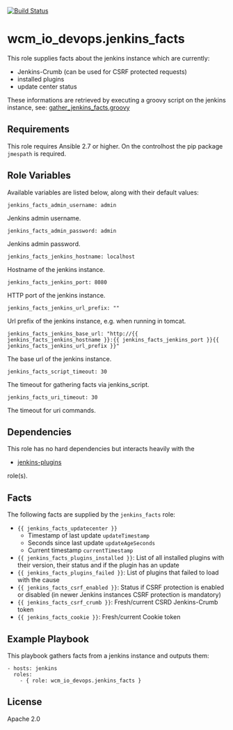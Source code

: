 [![Build Status](https://travis-ci.org/wcm-io-devops/ansible-jenkins-facts.svg?branch=master)](https://travis-ci.org/wcm-io-devops/ansible-jenkins-facts)

# wcm_io_devops.jenkins_facts

This role supplies facts about the jenkins instance which are currently:

* Jenkins-Crumb (can be used for CSRF protected requests)
* installed plugins
* update center status

These informations are retrieved by executing a groovy script on the
jenkins instance, see:
[gather_jenkins_facts.groovy](scripts/groovy/gather_jenkins_facts.groovy)

## Requirements

This role requires Ansible 2.7 or higher. On the controlhost the pip package `jmespath` is required.

## Role Variables

Available variables are listed below, along with their default values:

    jenkins_facts_admin_username: admin

Jenkins admin username.

    jenkins_facts_admin_password: admin

Jenkins admin password.

    jenkins_facts_jenkins_hostname: localhost

Hostname of the jenkins instance.

    jenkins_facts_jenkins_port: 8080

HTTP port of the jenkins instance.

    jenkins_facts_jenkins_url_prefix: ""

Url prefix of the jenkins instance, e.g. when running in tomcat.

    jenkins_facts_jenkins_base_url: "http://{{ jenkins_facts_jenkins_hostname }}:{{ jenkins_facts_jenkins_port }}{{ jenkins_facts_jenkins_url_prefix }}"

The base url of the jenkins instance.

    jenkins_facts_script_timeout: 30

The timeout for gathering facts via jenkins_script.

    jenkins_facts_uri_timeout: 30

The timeout for uri commands.

## Dependencies

This role has no hard dependencies but interacts heavily with the

* [jenkins-plugins](https://github.com/wcm-io-devops/ansible-jenkins-plugins.git)

role(s).

## Facts

The following facts are supplied by the `jenkins_facts` role:

* `{{ jenkins_facts_updatecenter }}`
  * Timestamp of last update `updateTimestamp`
  * Seconds since last update `updateAgeSeconds`
  * Current timestamp `currentTimestamp`
* `{{ jenkins_facts_plugins_installed }}`: List of all installed plugins
  with their version, their status and if the plugin has an update
* `{{ jenkins_facts_plugins_failed }}`: List of plugins that failed to
  load with the cause
* `{{ jenkins_facts_csrf_enabled }}`: Status if CSRF protection is
  enabled or disabled (in newer Jenkins instances CSRF protection is mandatory)
* `{{ jenkins_facts_csrf_crumb }}`: Fresh/current CSRD Jenkins-Crumb token
* `{{ jenkins_facts_cookie }}`: Fresh/current Cookie token

## Example Playbook

This playbook gathers facts from a jenkins instance and outputs them:

    - hosts: jenkins
      roles:
        - { role: wcm_io_devops.jenkins_facts }

## License

Apache 2.0
